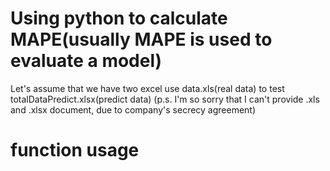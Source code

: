 # Using python to calculate MAPE(usually MAPE is used to evaluate a model)
Let's assume that we have two excel
use data.xls(real data) to test totalDataPredict.xlsx(predict data)
(p.s. I'm so sorry that I can't provide .xls and .xlsx document, due to company's secrecy agreement)

# function usage
